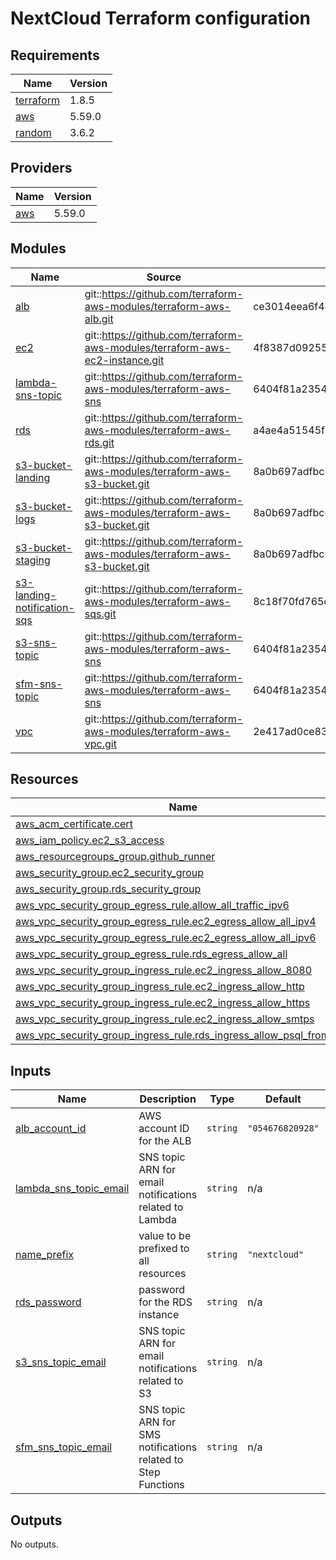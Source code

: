 <!-- BEGIN_TF_DOCS -->
# NextCloud Terraform configuration

## Requirements

| Name | Version |
|------|---------|
| <a name="requirement_terraform"></a> [terraform](#requirement\_terraform) | 1.8.5 |
| <a name="requirement_aws"></a> [aws](#requirement\_aws) | 5.59.0 |
| <a name="requirement_random"></a> [random](#requirement\_random) | 3.6.2 |

## Providers

| Name | Version |
|------|---------|
| <a name="provider_aws"></a> [aws](#provider\_aws) | 5.59.0 |

## Modules

| Name | Source | Version |
|------|--------|---------|
| <a name="module_alb"></a> [alb](#module\_alb) | git::https://github.com/terraform-aws-modules/terraform-aws-alb.git | ce3014eea6f44d5078b76ddc92f1cbe0df418cd2 |
| <a name="module_ec2"></a> [ec2](#module\_ec2) | git::https://github.com/terraform-aws-modules/terraform-aws-ec2-instance.git | 4f8387d0925510a83ee3cb88c541beb77ce4bad6 |
| <a name="module_lambda-sns-topic"></a> [lambda-sns-topic](#module\_lambda-sns-topic) | git::https://github.com/terraform-aws-modules/terraform-aws-sns | 6404f81a23544d2aba6c9c178cdf97290cee0e90 |
| <a name="module_rds"></a> [rds](#module\_rds) | git::https://github.com/terraform-aws-modules/terraform-aws-rds.git | a4ae4a51545f5cb617d30b716f6bf11840c76a0e |
| <a name="module_s3-bucket-landing"></a> [s3-bucket-landing](#module\_s3-bucket-landing) | git::https://github.com/terraform-aws-modules/terraform-aws-s3-bucket.git | 8a0b697adfbc673e6135c70246cff7f8052ad95a |
| <a name="module_s3-bucket-logs"></a> [s3-bucket-logs](#module\_s3-bucket-logs) | git::https://github.com/terraform-aws-modules/terraform-aws-s3-bucket.git | 8a0b697adfbc673e6135c70246cff7f8052ad95a |
| <a name="module_s3-bucket-staging"></a> [s3-bucket-staging](#module\_s3-bucket-staging) | git::https://github.com/terraform-aws-modules/terraform-aws-s3-bucket.git | 8a0b697adfbc673e6135c70246cff7f8052ad95a |
| <a name="module_s3-landing-notification-sqs"></a> [s3-landing-notification-sqs](#module\_s3-landing-notification-sqs) | git::https://github.com/terraform-aws-modules/terraform-aws-sqs.git | 8c18f70fd765db2adf31edf5fc15b3058367e5a2 |
| <a name="module_s3-sns-topic"></a> [s3-sns-topic](#module\_s3-sns-topic) | git::https://github.com/terraform-aws-modules/terraform-aws-sns | 6404f81a23544d2aba6c9c178cdf97290cee0e90 |
| <a name="module_sfm-sns-topic"></a> [sfm-sns-topic](#module\_sfm-sns-topic) | git::https://github.com/terraform-aws-modules/terraform-aws-sns | 6404f81a23544d2aba6c9c178cdf97290cee0e90 |
| <a name="module_vpc"></a> [vpc](#module\_vpc) | git::https://github.com/terraform-aws-modules/terraform-aws-vpc.git | 2e417ad0ce830893127476436179ef483485ae84 |

## Resources

| Name | Type |
|------|------|
| [aws_acm_certificate.cert](https://registry.terraform.io/providers/hashicorp/aws/5.59.0/docs/resources/acm_certificate) | resource |
| [aws_iam_policy.ec2_s3_access](https://registry.terraform.io/providers/hashicorp/aws/5.59.0/docs/resources/iam_policy) | resource |
| [aws_resourcegroups_group.github_runner](https://registry.terraform.io/providers/hashicorp/aws/5.59.0/docs/resources/resourcegroups_group) | resource |
| [aws_security_group.ec2_security_group](https://registry.terraform.io/providers/hashicorp/aws/5.59.0/docs/resources/security_group) | resource |
| [aws_security_group.rds_security_group](https://registry.terraform.io/providers/hashicorp/aws/5.59.0/docs/resources/security_group) | resource |
| [aws_vpc_security_group_egress_rule.allow_all_traffic_ipv6](https://registry.terraform.io/providers/hashicorp/aws/5.59.0/docs/resources/vpc_security_group_egress_rule) | resource |
| [aws_vpc_security_group_egress_rule.ec2_egress_allow_all_ipv4](https://registry.terraform.io/providers/hashicorp/aws/5.59.0/docs/resources/vpc_security_group_egress_rule) | resource |
| [aws_vpc_security_group_egress_rule.ec2_egress_allow_all_ipv6](https://registry.terraform.io/providers/hashicorp/aws/5.59.0/docs/resources/vpc_security_group_egress_rule) | resource |
| [aws_vpc_security_group_egress_rule.rds_egress_allow_all](https://registry.terraform.io/providers/hashicorp/aws/5.59.0/docs/resources/vpc_security_group_egress_rule) | resource |
| [aws_vpc_security_group_ingress_rule.ec2_ingress_allow_8080](https://registry.terraform.io/providers/hashicorp/aws/5.59.0/docs/resources/vpc_security_group_ingress_rule) | resource |
| [aws_vpc_security_group_ingress_rule.ec2_ingress_allow_http](https://registry.terraform.io/providers/hashicorp/aws/5.59.0/docs/resources/vpc_security_group_ingress_rule) | resource |
| [aws_vpc_security_group_ingress_rule.ec2_ingress_allow_https](https://registry.terraform.io/providers/hashicorp/aws/5.59.0/docs/resources/vpc_security_group_ingress_rule) | resource |
| [aws_vpc_security_group_ingress_rule.ec2_ingress_allow_smtps](https://registry.terraform.io/providers/hashicorp/aws/5.59.0/docs/resources/vpc_security_group_ingress_rule) | resource |
| [aws_vpc_security_group_ingress_rule.rds_ingress_allow_psql_from_vpc](https://registry.terraform.io/providers/hashicorp/aws/5.59.0/docs/resources/vpc_security_group_ingress_rule) | resource |

## Inputs

| Name | Description | Type | Default | Required |
|------|-------------|------|---------|:--------:|
| <a name="input_alb_account_id"></a> [alb\_account\_id](#input\_alb\_account\_id) | AWS account ID for the ALB | `string` | `"054676820928"` | no |
| <a name="input_lambda_sns_topic_email"></a> [lambda\_sns\_topic\_email](#input\_lambda\_sns\_topic\_email) | SNS topic ARN for email notifications related to Lambda | `string` | n/a | yes |
| <a name="input_name_prefix"></a> [name\_prefix](#input\_name\_prefix) | value to be prefixed to all resources | `string` | `"nextcloud"` | no |
| <a name="input_rds_password"></a> [rds\_password](#input\_rds\_password) | password for the RDS instance | `string` | n/a | yes |
| <a name="input_s3_sns_topic_email"></a> [s3\_sns\_topic\_email](#input\_s3\_sns\_topic\_email) | SNS topic ARN for email notifications related to S3 | `string` | n/a | yes |
| <a name="input_sfm_sns_topic_email"></a> [sfm\_sns\_topic\_email](#input\_sfm\_sns\_topic\_email) | SNS topic ARN for SMS notifications related to Step Functions | `string` | n/a | yes |

## Outputs

No outputs.
<!-- END_TF_DOCS -->